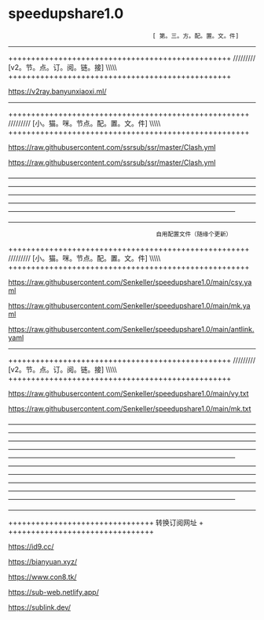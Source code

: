 # speedupshare1.0
                                             [ 第。三。方。配。置。文。件]
_________________________________________________________________________________________________________________________________________________________________________________
+++++++++++++++++++++++++++++++++++++++++++++++++
/////////  [v2。节。点。订。阅。链。接]  \\\\\\\\\\
+++++++++++++++++++++++++++++++++++++++++++++++++


https://v2ray.banyunxiaoxi.ml/

_________________________________________________________________________________________________________________________________________________________________________________
+++++++++++++++++++++++++++++++++++++++++++++++++++++
///////// [小。猫。咪。节点。配。置。文。件]  \\\\\\\\\\
+++++++++++++++++++++++++++++++++++++++++++++++++++++

https://raw.githubusercontent.com/ssrsub/ssr/master/Clash.yml

https://raw.githubusercontent.com/ssrsub/ssr/master/Clash.yml

—————————————————————————————————————————————————————————————————————————————————————————————————————————————————————————————————————————————————————————————————————————————————
_________________________________________________________________________________________________________________________________________________________________________________


                                              自用配置文件（随缘个更新）
+++++++++++++++++++++++++++++++++++++++++++++++++++++
///////// [小。猫。咪。节点。配。置。文。件]  \\\\\\\\\\
+++++++++++++++++++++++++++++++++++++++++++++++++++++

https://raw.githubusercontent.com/Senkeller/speedupshare1.0/main/csy.yaml

https://raw.githubusercontent.com/Senkeller/speedupshare1.0/main/mk.yaml

https://raw.githubusercontent.com/Senkeller/speedupshare1.0/main/antlink.yaml

_________________________________________________________________________________________________________________________________________________________________________________
+++++++++++++++++++++++++++++++++++++++++++++++++
/////////  [v2。节。点。订。阅。链。接]  \\\\\\\\\\
+++++++++++++++++++++++++++++++++++++++++++++++++

https://raw.githubusercontent.com/Senkeller/speedupshare1.0/main/vy.txt

https://raw.githubusercontent.com/Senkeller/speedupshare1.0/main/mk.txt

—————————————————————————————————————————————————————————————————————————————————————————————————————————————————————————————————————————————————————————————————————————————————
—————————————————————————————————————————————————————————————————————————————————————————————————————————————————————————————————————————————————————————————————————————————————







_________________________________________________________________________________________________________________________________________________________________________________
++++++++++++++++++++++++++++++++
转换订阅网址                    +
++++++++++++++++++++++++++++++++

https://id9.cc/

https://bianyuan.xyz/

https://www.con8.tk/

https://sub-web.netlify.app/

https://sublink.dev/
